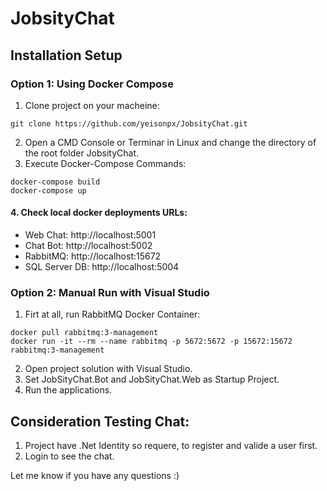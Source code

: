 # JobsityChat
## Installation Setup 
### Option 1: Using Docker Compose 
 1. Clone project on your macheine: 
 ```
 git clone https://github.com/yeisonpx/JobsityChat.git
 ```
 2. Open a CMD Console or Terminar in Linux and change the directory of the root folder JobsityChat.
 3. Execute Docker-Compose Commands:

 ```
docker-compose build
docker-compose up
```
#### 4. Check local docker deployments URLs: 
- Web Chat: http://localhost:5001
- Chat Bot: http://localhost:5002
- RabbitMQ: http://localhost:15672
- SQL Server DB: http://localhost:5004

### Option 2: Manual Run with Visual Studio 
1. Firt at all, run RabbitMQ Docker Container: 
```
docker pull rabbitmq:3-management
docker run -it --rm --name rabbitmq -p 5672:5672 -p 15672:15672 rabbitmq:3-management
```
2. Open project solution with Visual Studio.
3. Set JobSityChat.Bot and JobSityChat.Web as Startup Project.
4. Run the applications. 

## Consideration Testing Chat:
1. Project have .Net Identity so requere, to register and valide a user first. 
2. Login to see the chat. 

Let me know if you have any questions :)

